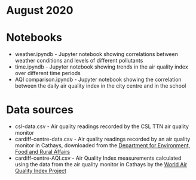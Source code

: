 # August 2020

# Notebooks

- weather.ipyndb - Jupyter notebook showing correlations between weather conditions and levels of different pollutants
- time.ipyndb - Jupyter notebook showing trends in the air quality index over different time periods
- AQI comparison.ipyndb - Jupyter notebook showing the correlation between the daily air quality index in the city centre and in the school

# Data sources

- csl-data.csv - Air quality readings recorded by the CSL TTN air quality monitor
- cardiff-centre-data.csv - Air quality readings recorded by an air quality monitor in Cathays, downloaded from the [Department for Environment, Food and Rural Affairs](https://uk-air.defra.gov.uk/data/data_selector_service)
- cardiff-centre-AQI.csv - Air Quality Index measurements calculated using the data from the air quality monitor in Cathays by the [World Air Quality Index Project](https://aqicn.org/data-platform/register/)
